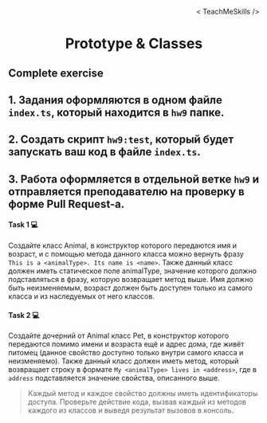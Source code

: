 <p align='right'>< TeachMeSkills /></p>
<h1 align='center'>Prototype & Classes</h1>

## Complete exercise

## 1. Задания оформляются в одном файле **`index.ts`**, который находится в **`hw9`** папке.

## 2. Создать скрипт **`hw9:test`**, который будет запускать ваш код в файле **`index.ts`**.

## 3. Работа оформляется в отдельной ветке **`hw9`** и отправляется преподавателю на проверку в форме Pull Request-а.

#### Task 1 💻

Создайте класс Animal, в конструктор которого передаются имя и возраст, и с помощью метода данного класса можно вернуть фразу `This is a <animalType>. Its name is <name>`. Также данный класс должен иметь статическое поле animalType, значение которого должно подставляться в фразу, которую возвращает метод выше. Имя должно быть неизменяемым, возраст должен быть доступен только из самого класса и из наследуемых от него классов.

#### Task 2 💻

Создайте дочерний от Animal класс Pet, в конструктор которого передаются помимо имени и возраста ещё и адрес дома, где живёт питомец (данное свойство доступно только внутри самого класса и неизменяемо). Также данный класс должен иметь метод, который возвращает строку в формате `My <animalType> lives in <address>`, где в `address` подставляется значение свойства, описанного выше.

> Каждый метод и каждое свойство должны иметь идентификаторы доступа.
> Проверьте действие кода, вызвав каждый из методов каждого из классов и выведя результат вызовов в консоль.